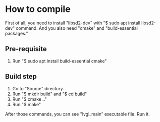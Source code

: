 # How to compile

First of all, you need to install "libsd2-dev" with "$ sudo apt install libsd2-dev" command.
And you also need "cmake" and "build-essential packages."
## Pre-requisite
1. Run "$ sudo apt install build-essential cmake"

## Build step
1. Go to "Source" directory.
2. Run "$ mkdir build" and "$ cd build"
3. Run "$ cmake .."
4. Run "$ make"

After those commands, you can see "lvgl_main" executable file. 
Run it.